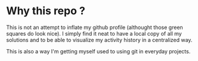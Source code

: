# Why this repo ?

This is not an attempt to inflate my github profile (althought those green squares do look nice).
I simply find it neat to have a local copy of all my solutions and to be able to visualize my activity history
in a centralized way.

This is also a way I'm getting myself used to using git in everyday projects.
